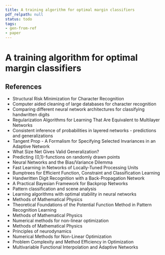 ```yaml
---
title: A training algorithm for optimal margin classifiers
pdf_relpath: null
status: todo
tags:
- gen-from-ref
- paper
---
```


# A training algorithm for optimal margin classifiers

## References

- Structural Risk Minimization for Character Recognition
- Computer aided cleaning of large databases for character recognition
- Comparing different neural network architectures for classifying handwritten digits
- Regularization Algorithms for Learning That Are Equivalent to Multilayer Networks
- Consistent inference of probabilities in layered networks - predictions and generalizations
- Tangent Prop - A Formalism for Specifying Selected Invariances in an Adaptive Network
- What Size Net Gives Valid Generalization?
- Predicting {0,1}-functions on randomly drawn points
- Neural Networks and the Bias/Variance Dilemma
- Fast Learning in Networks of Locally-Tuned Processing Units
- Bumptrees for Efficient Function, Constraint and Classification Learning
- Handwritten Digit Recognition with a Back-Propagation Network
- A Practical Bayesian Framework for Backprop Networks
- Pattern classification and scene analysis
- Learning algorithms with optimal stability in neural networks
- Methods of Mathematical Physics
- Theoretical Foundations of the Potential Function Method in Pattern Recognition Learning
- Methods of Mathematical Physics
- Numerical methods for non-linear optimization
- Methods of Mathematical Physics
- Principles of neurodynamics
- Numerical Methods for Non-Linear Optimization
- Problem Complexity and Method Efficiency in Optimization
- Multivariable Functional Interpolation and Adaptive Networks
